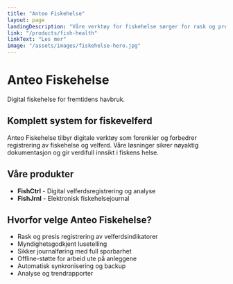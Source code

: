 ```yaml
---
title: "Anteo Fiskehelse"
layout: page
landingDescription: "Våre verktøy for fiskehelse sørger for rask og presis registrering av fiskevelferdsindikatorer samt myndighetspålagt lusetelling og en enkel, presis og sikker journalføring av fiskehelsedata."
link: "/products/fish-health"
linkText: "Les mer"
image: "/assets/images/fiskehelse-hero.jpg"
---
```

# Anteo Fiskehelse

Digital fiskehelse for fremtidens havbruk.

## Komplett system for fiskevelferd

Anteo Fiskehelse tilbyr digitale verktøy som forenkler og forbedrer registrering av fiskehelse og velferd. Våre løsninger sikrer nøyaktig dokumentasjon og gir verdifull innsikt i fiskens helse.

## Våre produkter

- **FishCtrl** - Digital velferdsregistrering og analyse
- **FishJrnl** - Elektronisk fiskehelsejournal

## Hvorfor velge Anteo Fiskehelse?

- Rask og presis registrering av velferdsindikatorer
- Myndighetsgodkjent lusetelling
- Sikker journalføring med full sporbarhet
- Offline-støtte for arbeid ute på anleggene
- Automatisk synkronisering og backup
- Analyse og trendrapporter
